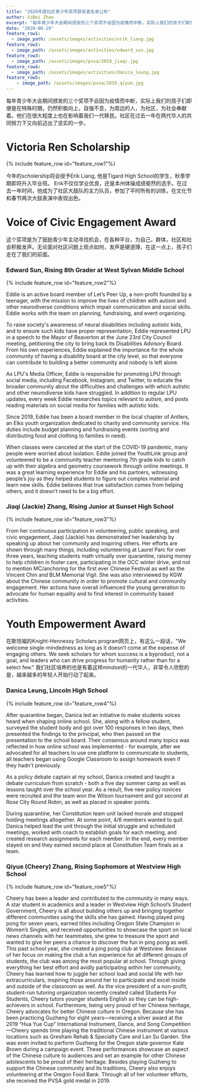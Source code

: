 ```yaml
---
title: "2020年度社区青少年奖项获奖者名单公布"
author: XiBei Zhao
excerpt: "每年青少年大会期间颁发的三个奖项不会因为疫情而中断，实际上我们的孩子们即便是在特殊时期，仍然积极向上，自强不息，为周边的人，为社区，为社会奉献着。他们在很大程度上也在影响着我们一代移民。社区在过去一年在几代华人的共同努力下又向前迈出了坚实的一步。"
date: "2020-06-29"
feature_row1:
  - image_path: /assets/images/activities/erik_liang.jpg
feature_row2:
  - image_path: /assets/images/activities/edward_sun.jpg
feature_row3:
  - image_path: /assets/images/pvsa/2019_jiaqi.jpg
feature_row4:
  - image_path: /assets/images/activities/danica_leung.jpg
feature_row5:
    - image_path: /assets/images/pvsa/2019_qiyue.jpg
---
```


每年青少年大会期间颁发的三个奖项不会因为疫情而中断，实际上我们的孩子们即便是在特殊时期，仍然积极向上，自强不息，为周边的人，为社区，为社会奉献着。他们在很大程度上也在影响着我们一代移民。社区在过去一年在两代华人的共同努力下又向前迈出了坚实的一步。

# Victoria Ren Scholarship

{% include feature_row id="feature_row1"%}

今年的scholership将会授予Erik Liang, 他是Tigard High School的学生，秋季学期即将升入毕业班。 Erik不仅仅学业优良，还是本州体操成绩斐然的选手。在过去一年时间，他成为了社区大鼓队的主力队员，参加了平时所有的训练，在文化节和春节两次大鼓表演中表现出色。

# Voice of Civic Engagement Award

这个奖项是为了鼓励青少年主动寻找机会，在各种平台，为自己，群体，社区和社会积极发声。无论面对社区问题上观点如何，发声是硬道理，在这一点上，孩子们走在了我们的前面。

### Edward Sun, Rising 8th Grader at West Sylvan Middle School

{% include feature_row id="feature_row2"%}

Eddie is an active board member of Let’s Peer Up, a non-profit founded by a teenager, with the mission to improve the lives of children with autism and other neurodiverse conditions which impair communication and social skills.  Eddie works with the team on planning, fundraising, and event organizing.

To raise society's awareness of neural disabilities including autistic kids, and to ensure such kids have proper representation, Eddie represented LPU in a speech to the Mayor of Beaverton at the June 23rd City Council meeting, petitioning the city to bring back its Disabilities Advisory Board.  From his own experiences, Eddie explained the importance for the whole community of having a disability board at the city level, so that everyone can contribute to building a better community and nobody is left alone.

As LPU's Media Officer, Eddie is responsible for promoting LPU through social media, including Facebook, Instagram, and Twitter, to educate the broader community about the difficulties and challenges with which autistic and other neurodiverse kids have struggled.  In addition to regular LPU updates, every week Eddie researches topics relevant to autism, and posts reading materials on social media for families with autistic kids.

Since 2019, Eddie has been a board member in the local chapter of Antlers, an Elks youth organization dedicated to charity and community service. His duties include budget planning and fundraising events (sorting and distributing food and clothing to families in need).

When classes were canceled at the start of the COVID-19 pandemic, many people were worried about isolation. Eddie joined the YouthLink group and volunteered to be a community teacher mentoring 7th grade kids to catch up with their algebra and geometry coursework through online meetings. It was a great learning experience for Eddie and his partners, witnessing people’s joy as they helped students to figure out complex material and learn new skills. Eddie believes that true satisfaction comes from helping others, and it doesn’t need to be a big effort.

### Jiaqi (Jackie) Zhang, Rising Junior at Sunset High School

{% include feature_row id="feature_row3"%}

From her continuous participation in volunteering, public speaking, and civic engagement, Jiaqi (Jackie) has demonstrated her leadership by speaking up about her community and inspiring others. Her efforts are shown through many things, including volunteering at Laurel Parc for over three years, teaching students math virtually over quarantine, raising money to help children in foster care, participating in the OCC winter drive, and not to mention MC/anchoring for the first ever Chinese Festival as well as the Vincent Chin and BLM Memorial Vigil. She was also interviewed by KGW about the Chinese community in order to promote cultural and community engagement. Her actions have overall influenced the young generation to advocate for human equality and to find interest in community based activities.

# Youth Empowerment Award

在斯坦福的Knight-Hennessy Scholars program网页上，有这么一段话，"We welcome single-mindedness as long as it doesn’t come at the expense of engaging others. We seek scholars for whom success is a byproduct, not a goal, and leaders who can drive progress for humanity rather than for a select few." 我们社区培养的也是有着这样mindset的一代华人，非常令人欣慰的是，越来越多的年轻人开始行动了起来。

### Danica Leung, Lincoln High School

{% include feature_row id="feature_row4"%}

After quarantine began, Danica led an initiative to make students voices heard when shaping online school. She, along with a fellow student, surveyed the student body and got over 100 responses in two days, then presented the findings to the principal, who then passed on the presentation to the school board. Their consensus around many topics was reflected in how online school was implemented - for example, after we advocated for all teachers to use one platform to communicate to students, all teachers began using Google Classroom to assign homework even if they hadn't previously.

As a policy debate captain at my school, Danica created and taught a debate curriculum from scratch - both a five day summer camp as well as lessons taught over the school year. As a result, five new policy novices were recruited and the team won the Wilson tournament and got second at Rose City Round Robin, as well as placed in speaker points.

During quarantine, her Constitution team unit lacked morale and stopped holding meetings altogether. At some point, 4/6 members wanted to quit. Danica helped lead the unit through the initial struggle and scheduled meetings, worked with coach to establish goals for each meeting, and created research assignments for each member. In the end, every member stayed on and they earned second place at Constitution Team finals as a team.

### Qiyue (Cheery) Zhang, Rising Sophomore at Westview High School

{% include feature_row id="feature_row5"%}

Cheery has been a leader and contributed to the community in many ways. A star student in academics and a leader in Westview High School’s Student Government, Cheery is all about building others up and bringing together different communities using the skills she has gained. Having played ping pong for seven years, earned titles including Oregon State Champion in Women’s Singles, and received opportunities to showcase the sport on local news channels with her teammates, she grew to treasure the sport and wanted to give her peers a chance to discover the fun in ping pong as well. This past school year, she created a ping pong club at Westview. Because of her focus on making the club a fun experience for all different groups of students, the club was among the most popular at school. Through giving everything her best effort and avidly participating within her community, Cheery has learned how to juggle her school load and social life with her extracurriculars, inspiring those around her to participate and excel inside and outside of the classroom as well. As the vice president of a non-profit, student-run tutoring organization recently created called Students For Students, Cheery tutors younger students English so they can be high-achievers in school. Furthermore, being very proud of her Chinese heritage, Cheery advocates for better Chinese culture in Oregon. Because she has been practicing Guzheng for eight years—receiving a silver award at the 2019 “Hua Yue Cup” International Instrument, Dance, and Song Competition—Cheery spends time playing the traditional Chinese instrument at various locations such as Gresham Rehab & Specialty Care and Lan Su Garden. She was even invited to perform Guzheng for the Oregon state governor Kate Brown during a campaign event. These performances showcase an aspect of the Chinese culture to audiences and set an example for other Chinese adolescents to be proud of their heritage. Besides playing Guzheng to support the Chinese community and its traditions, Cheery also enjoys volunteering at the Oregon Food Bank. Through all of her volunteer efforts, she received the PVSA gold medal in 2019.

